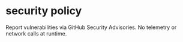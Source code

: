 
# security policy

Report vulnerabilities via GitHub Security Advisories. No telemetry or network calls at runtime.
